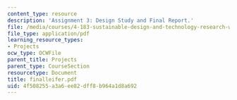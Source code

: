 ```yaml
---
content_type: resource
description: 'Assignment 3: Design Study and Final Report.'
file: /media/courses/4-183-sustainable-design-and-technology-research-workshop-spring-2004/4f508255a3a6ee82dff8b964a1d8a692_finalleifer.pdf
file_type: application/pdf
learning_resource_types:
- Projects
ocw_type: OCWFile
parent_title: Projects
parent_type: CourseSection
resourcetype: Document
title: finalleifer.pdf
uid: 4f508255-a3a6-ee82-dff8-b964a1d8a692
---
```

